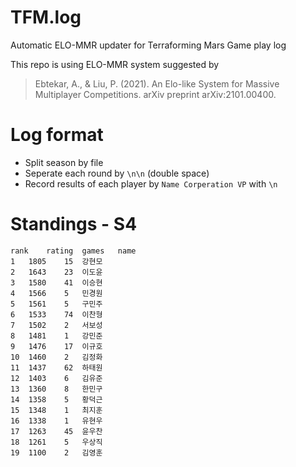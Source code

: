 # TFM.log
Automatic ELO-MMR updater for Terraforming Mars Game play log

This repo is using ELO-MMR system suggested by
> Ebtekar, A., & Liu, P. (2021). An Elo-like System for Massive Multiplayer Competitions. arXiv preprint arXiv:2101.00400.


# Log format
* Split season by file
* Seperate each round by `\n\n` (double space)
* Record results of each player by 
`Name Corperation VP`
with `\n`

# Standings - S4
```csv
rank	rating	games	name
1	1805	15	강현모
2	1643	23	이도윤
3	1580	41	이승현
4	1566	5	민경원
5	1561	5	구민주
6	1533	74	이찬형
7	1502	2	서보성
8	1481	1	강민준
9	1476	17	이규호
10	1460	2	김정화
11	1437	62	하태원
12	1403	6	김유준
13	1360	8	한민구
14	1358	5	황덕근
15	1348	1	최지훈
16	1338	1	유현우
17	1263	45	윤우찬
18	1261	5	우상직
19	1100	2	김영훈
```
